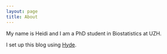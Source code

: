 ```yaml
---
layout: page
title: About
---
```


My name is Heidi and I am a PhD student in Biostatistics at UZH. 


I set up this blog using [Hyde](http://hyde.getpoole.com). 
